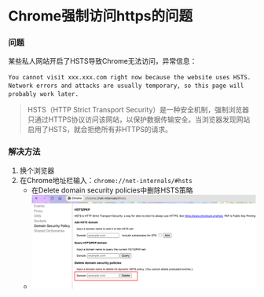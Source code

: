 # Chrome强制访问https的问题



### 问题

某些私人网站开启了HSTS导致Chrome无法访问，异常信息：

`You cannot visit xxx.xxx.com right now because the website uses HSTS. Network errors and attacks are usually temporary, so this page will probably work later.`

> HSTS（HTTP Strict Transport Security）是一种安全机制，强制浏览器只通过HTTPS协议访问该网站，以保护数据传输安全。当浏览器发现网站启用了HSTS，就会拒绝所有非HTTPS的请求。

### 解决方法

1. 换个浏览器
2. 在Chrome地址栏输入：`chrome://net-internals/#hsts`
   - 在Delete domain security policies中删除HSTS策略
   - ![image-20241205212352114](../../Image/image-20241205212352114.png)